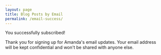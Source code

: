 ```yaml
---
layout: page
title: Blog Posts by Email
permalink: /email-success/
---
```


You successfully subscribed!

Thank you for signing up for Amanda's email updates. Your email address will be kept confidential and won't be shared with anyone else.